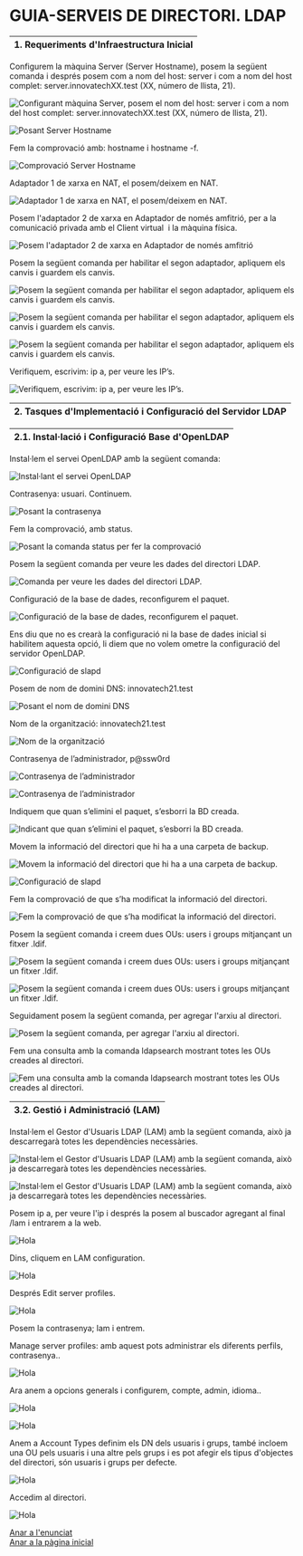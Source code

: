 # GUIA-SERVEIS DE DIRECTORI. LDAP

| 1. Requeriments d'Infraestructura Inicial |
|----------------------------------------|

Configurem la màquina Server (Server Hostname), posem la següent comanda i després posem com a nom del host: server i com a nom del host complet: server.innovatechXX.test (XX, número de llista, 21).

![Configurant màquina Server, posem el nom del host: server i com a nom del host complet: server.innovatechXX.test (XX, número de llista, 21).](img/Imatge01.png)

![Posant Server Hostname](img/Imatge02.png)

Fem la comprovació amb: hostname i hostname -f.

![Comprovació Server Hostname](img/Imatge03.png)

Adaptador 1 de xarxa en NAT, el posem/deixem en NAT.

![Adaptador 1 de xarxa en NAT, el posem/deixem en NAT.](img/Imatge04.png)

Posem l'adaptador 2 de xarxa en Adaptador de només amfitrió, per a la comunicació privada amb el Client virtual  i la màquina física.

![Posem l'adaptador 2 de xarxa en Adaptador de només amfitrió](img/Imatge05.png)

Posem la següent comanda per habilitar el segon adaptador, apliquem els canvis i guardem els canvis.

![Posem la següent comanda per habilitar el segon adaptador, apliquem els canvis i guardem els canvis.](img/Imatge055.png)

![Posem la següent comanda per habilitar el segon adaptador, apliquem els canvis i guardem els canvis.](img/Imatge0555.png)

![Posem la següent comanda per habilitar el segon adaptador, apliquem els canvis i guardem els canvis.](img/Imatge05555.png)

Verifiquem, escrivim: ip a, per veure les IP’s.

![Verifiquem, escrivim: ip a, per veure les IP’s.](img/Imatge06.png)

| 2. Tasques d'Implementació i Configuració del Servidor LDAP |
|----------------------------------------|

| 2.1. Instal·lació i Configuració Base d'OpenLDAP |
|----------------------------------------|

Instal·lem el servei OpenLDAP amb la següent comanda:

![Instal·lant el servei OpenLDAP](img/Imatge07.png)

Contrasenya: usuari. Continuem.

![Posant la contrasenya](img/Imatge08.png)

Fem la comprovació, amb status.

![Posant la comanda status per fer la comprovació](img/Imatge10.png)

Posem la següent comanda per veure les dades del directori LDAP.

![Comanda per veure les dades del directori LDAP.](img/Imatge11.png)

Configuració de la base de dades, reconfigurem el paquet.

![Configuració de la base de dades, reconfigurem el paquet.](img/Imatge09.png)

Ens diu que no es crearà la configuració ni la base de dades inicial si habilitem aquesta opció, li diem que no volem ometre la configuració del servidor OpenLDAP.

![Configuració de slapd](img/Imatge12.png)

Posem de nom de domini DNS: innovatech21.test 

![Posant el nom de domini DNS](img/Imatge13.png)

Nom de la organització: innovatech21.test

![Nom de la organització](img/Imatge14.png)

Contrasenya de l’administrador, p@ssw0rd

![Contrasenya de l’administrador](img/Imatge15.png)

![Contrasenya de l’administrador](img/Imatge16.png)

Indiquem que quan s’elimini el paquet, s’esborri la BD creada.

![Indicant que quan s’elimini el paquet, s’esborri la BD creada.](img/Imatge17.png)

Movem la informació del directori que hi ha a una carpeta de backup.

![Movem la informació del directori que hi ha a una carpeta de backup.](img/Imatge18.png)

![Configuració de slapd](img/Imatge19.png)

Fem la comprovació de que s’ha modificat la informació del directori.

![Fem la comprovació de que s’ha modificat la informació del directori.](img/Imatge20.png)

Posem la següent comanda i creem dues OUs: users i groups mitjançant un fitxer .ldif.

![Posem la següent comanda i creem dues OUs: users i groups mitjançant un fitxer .ldif.](img/Imatge21.png)

![Posem la següent comanda i creem dues OUs: users i groups mitjançant un fitxer .ldif.](img/Imatge22.png)

Seguidament posem la següent comanda, per agregar l'arxiu al directori.

![Posem la següent comanda, per agregar l'arxiu al directori.](img/Imatge23.png)

Fem una consulta amb la comanda ldapsearch mostrant totes les OUs creades al directori.

![Fem una consulta amb la comanda ldapsearch mostrant totes les OUs creades al directori.](img/Imatge24.png)

| 3.2. Gestió i Administració (LAM) |
|----------------------------------------|

Instal·lem el Gestor d'Usuaris LDAP (LAM) amb la següent comanda, això ja descarregarà totes les dependències necessàries.

![Instal·lem el Gestor d'Usuaris LDAP (LAM) amb la següent comanda, això ja descarregarà totes les dependències necessàries.](img/Imatge25.png)

![Instal·lem el Gestor d'Usuaris LDAP (LAM) amb la següent comanda, això ja descarregarà totes les dependències necessàries.](img/Imatge26.png)

Posem ip a, per veure l'ip i després la posem al buscador agregant al final /lam i entrarem a la web.

![Hola](img/Imatge27.png)

Dins, cliquem en LAM configuration.

![Hola](img/Imatge28.png)

Després Edit server profiles.

![Hola](img/Imatge29.png)

Posem la contrasenya; lam i entrem.

Manage server profiles: amb aquest pots administrar els diferents perfils, contrasenya..

![Hola](img/Imatge30.png)

Ara anem a opcions generals i configurem, compte, admin, idioma..

![Hola](img/Imatge31.png)

![Hola](img/Imatge32.png)

Anem a Account Types definim els DN dels usuaris i grups, també incloem una OU pels usuaris i una altre pels grups i es pot afegir els tipus d'objectes del directori, són usuaris i grups per defecte.

![Hola](img/Imatge33.png)

Accedim al directori.

![Hola](img/Imatge34.png)





[Anar a l'enunciat](../Tasca04/README.md)  
[Anar a la pàgina inicial](../README.md)
